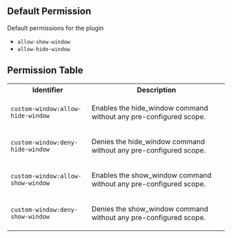 ## Default Permission

Default permissions for the plugin

- `allow-show-window`
- `allow-hide-window`

## Permission Table

<table>
<tr>
<th>Identifier</th>
<th>Description</th>
</tr>


<tr>
<td>

`custom-window:allow-hide-window`

</td>
<td>

Enables the hide_window command without any pre-configured scope.

</td>
</tr>

<tr>
<td>

`custom-window:deny-hide-window`

</td>
<td>

Denies the hide_window command without any pre-configured scope.

</td>
</tr>

<tr>
<td>

`custom-window:allow-show-window`

</td>
<td>

Enables the show_window command without any pre-configured scope.

</td>
</tr>

<tr>
<td>

`custom-window:deny-show-window`

</td>
<td>

Denies the show_window command without any pre-configured scope.

</td>
</tr>
</table>
